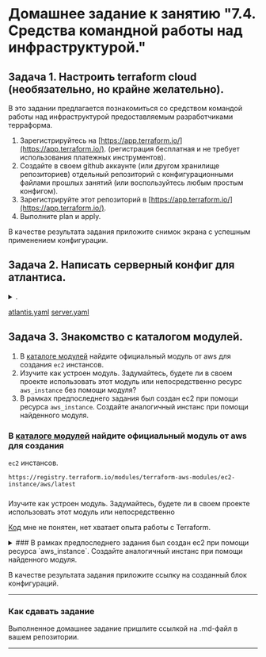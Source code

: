 # Домашнее задание к занятию "7.4. Средства командной работы над инфраструктурой."

## Задача 1. Настроить terraform cloud (необязательно, но крайне желательно).

В это задании предлагается познакомиться со средством командой работы над инфраструктурой предоставляемым
разработчиками терраформа. 

1. Зарегистрируйтесь на [https://app.terraform.io/](https://app.terraform.io/).
(регистрация бесплатная и не требует использования платежных инструментов).
1. Создайте в своем github аккаунте (или другом хранилище репозиториев) отдельный репозиторий с
 конфигурационными файлами прошлых занятий (или воспользуйтесь любым простым конфигом).
1. Зарегистрируйте этот репозиторий в [https://app.terraform.io/](https://app.terraform.io/).
1. Выполните plan и apply. 

В качестве результата задания приложите снимок экрана с успешным применением конфигурации.

## Задача 2. Написать серверный конфиг для атлантиса. 
<details><summary>.</summary>
Смысл задания – познакомиться с документацией 
о [серверной](https://www.runatlantis.io/docs/server-side-repo-config.html) конфигурации и конфигурации уровня 
 [репозитория](https://www.runatlantis.io/docs/repo-level-atlantis-yaml.html).

Создай `server.yaml` который скажет атлантису:
1. Укажите, что атлантис должен работать только для репозиториев в вашем github (или любом другом) аккаунте.
1. На стороне клиентского конфига разрешите изменять `workflow`, то есть для каждого репозитория можно 
будет указать свои дополнительные команды. 
1. В `workflow` используемом по-умолчанию сделайте так, что бы во время планирования не происходил `lock` состояния.

Создай `atlantis.yaml` который, если поместить в корень terraform проекта, скажет атлантису:
1. Надо запускать планирование и аплай для двух воркспейсов `stage` и `prod`.
1. Необходимо включить автопланирование при изменении любых файлов `*.tf`.

В качестве результата приложите ссылку на файлы `server.yaml` и `atlantis.yaml`.


</details>

[atlantis.yaml](./terraform/atlantis.yaml)
[server.yaml](./terraform/server.yaml)





## Задача 3. Знакомство с каталогом модулей. 



1. В [каталоге модулей](https://registry.terraform.io/browse/modules) найдите официальный модуль от aws для создания
`ec2` инстансов. 
2. Изучите как устроен модуль. Задумайтесь, будете ли в своем проекте использовать этот модуль или непосредственно 
ресурс `aws_instance` без помощи модуля?
3. В рамках предпоследнего задания был создан ec2 при помощи ресурса `aws_instance`. 
Создайте аналогичный инстанс при помощи найденного модуля.   
 </details>
 
### В [каталоге модулей](https://registry.terraform.io/browse/modules) найдите официальный модуль от aws для создания
`ec2` инстансов. 
```
https://registry.terraform.io/modules/terraform-aws-modules/ec2-instance/aws/latest 
```
###
Изучите как устроен модуль. Задумайтесь, будете ли в своем проекте использовать этот модуль или непосредственно

[Код](https://github.com/terraform-aws-modules/terraform-aws-ec2-instance/blob/master/examples/complete/main.tf) мне не понятен, нет хватает опыта работы с Terraform.

<details><summary>### В рамках предпоследнего задания был создан ec2 при помощи ресурса `aws_instance`. 
Создайте аналогичный инстанс при помощи найденного модуля. </summary>

Нашел только для aws , как для яндекса не нашел правильное формирование блоков для запуска конфига

data "aws_caller_identity" "current" {}

provider "aws" {
  region                  = "eu-north-1"
  profile                 = "default"
  shared_credentials_file = "~/.aws/credentials"
}

####################################################################
# 7.4: ЗАДАНИЕ 3, С МОДУЛЕМ
####################################################################

module "ec2-instance" {
  source  = "terraform-aws-modules/ec2-instance/aws"
  version = "~> 3.0"

  for_each = local.web_instance_for_each_map[terraform.workspace]

  ami           = data.aws_ami.ubuntu.id
  instance_type = local.web_instance_type_map[terraform.workspace]
  monitoring    = true

  tags = {
    Name        = "Netology 74, task3, ${each.key}"
    Terraform   = "true"
    Environment = "dev"
  }
}

####################################################################
# 7.4: ЗАДАНИЯ 1-2, СКОПИРОВАНО ИЗ 7.3
####################################################################

resource "aws_instance" "ubuntu_count" {
  ami           = data.aws_ami.ubuntu.id
  instance_type = local.web_instance_type_map[terraform.workspace]
  count         = local.web_instance_count_map[terraform.workspace]

  cpu_core_count              = 1
  cpu_threads_per_core        = 2
  monitoring                  = false
  associate_public_ip_address = true

  tags = {
    Name = "ubuntu_count_${terraform.workspace}_${count.index}"
  }
}

resource "aws_instance" "ubuntu_for_each" {
  lifecycle {
    create_before_destroy = true
  }

  ami           = data.aws_ami.ubuntu.id
  instance_type = local.web_instance_type_map[terraform.workspace]
  for_each      = local.web_instance_for_each_map[terraform.workspace]

  cpu_core_count              = 1
  cpu_threads_per_core        = 2
  monitoring                  = false
  associate_public_ip_address = true

  tags = {
    Name = "Netology 74, ${each.key}"
  }
}

####################################################################
# ПЕРЕМЕННЫЕ И ДАННЫЕ 
####################################################################

data "aws_region" "current" {}

data "aws_ami" "ubuntu" {
  most_recent = true
  owners      = ["099720109477"]

  filter {
    name   = "name"
    values = ["ubuntu/images/hvm-ssd/ubuntu-focal-20.04-amd64-server-*"]
  }

  filter {
    name   = "root-device-type"
    values = ["ebs"]
  }

  filter {
    name   = "virtualization-type"
    values = ["hvm"]
  }

  filter {
    name   = "architecture"
    values = ["x86_64"]
  }

}

locals {
  web_instance_type_map = {
    stage = "t3.micro"
    prod  = "t3.micro" # Free Tier в регионе eu-north-1 только для t3.micro
  }
  web_instance_count_map = {
    stage = 1
    prod  = 2
  }
  web_instance_for_each_map = {
    stage = toset(["s1"])
    prod  = toset(["p1", "p2"])
  }
}
</details>

В качестве результата задания приложите ссылку на созданный блок конфигураций. 

---

### Как cдавать задание

Выполненное домашнее задание пришлите ссылкой на .md-файл в вашем репозитории.

---
